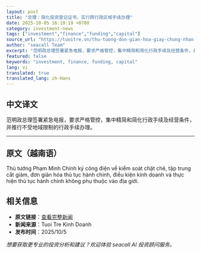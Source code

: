 ```yaml
---
layout: post
title: "总理：简化投资登记证书，实行跨行政区域手续办理"
date: 2025-10-05 16:19:19 +0700
category: investment-news
tags: ["investment","finance","funding","capital"]
source_url: "https://tuoitre.vn/thu-tuong-don-gian-hoa-giay-chung-nhan-dang-ky-dau-tu-lam-thu-tuc-phi-dia-gioi-hanh-chinh-20251005124704974.htm"
author: "seacall Team"
excerpt: "范明政总理签署紧急电报，要求严格管控，集中精简和简化行政手续及经营条件，并推行不受地域限制的行政手续办理。..."
featured: false
keywords: "investment, finance, funding, capital"
lang: vi
translated: true
translated_lang: zh-Hans
---
```


## 中文译文

范明政总理签署紧急电报，要求严格管控，集中精简和简化行政手续及经营条件，并推行不受地域限制的行政手续办理。

---

## 原文（越南语）

Thủ tướng Phạm Minh Chính ký công điện về kiểm soát chặt chẽ, tập trung cắt giảm, đơn giản hóa thủ tục hành chính, điều kiện kinh doanh và thực hiện thủ tục hành chính không phụ thuộc vào địa giới.

## 相关信息

- **原文链接**：[查看完整新闻](https://tuoitre.vn/thu-tuong-don-gian-hoa-giay-chung-nhan-dang-ky-dau-tu-lam-thu-tuc-phi-dia-gioi-hanh-chinh-20251005124704974.htm)
- **新闻来源**：Tuoi Tre Kinh Doanh
- **发布时间**：2025/10/5

*想要获取更专业的投资分析和建议？欢迎体验 seacall AI 投资顾问服务。*